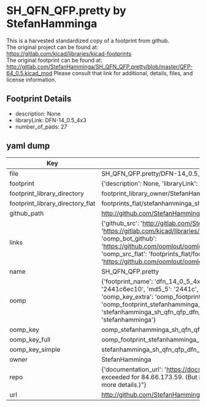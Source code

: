 # SH_QFN_QFP.pretty by StefanHamminga  
This is a harvested standardized copy of a footprint from github.  
The original project can be found at:  
https://gitlab.com/kicad/libraries/kicad-footprints  
The original footprint can be found at:
http://gitlab.com/StefanHamminga/SH_QFN_QFP.pretty/blob/master/QFP-64_0.5.kicad_mod
Please consult that link for additional, details, files, and license information.  
## Footprint Details
* description: None  
* libraryLink: DFN-14_0.5_4x3  
* number_of_pads: 27  
## yaml dump  
| Key | Value |  
| --- | --- |  
| file | SH_QFN_QFP.pretty/DFN-14_0.5_4x3.kicad_mod |  
| footprint | {'description': None, 'libraryLink': 'DFN-14_0.5_4x3', 'number_of_pads': 27} |  
| footprint_library_directory | footprint_library_owner/StefanHamminga_SH_QFN_QFP.pretty |  
| footprint_library_directory_flat | footprints_flat/stefanhamminga_sh_qfn_qfp_dfn_14_0_5_4x3/working |  
| github_path | http://github.com/StefanHamminga/SH_QFN_QFP.pretty/blob/master/DFN-14_0.5_4x3.kicad_mod |  
| links | {'github_src': 'http://gitlab.com/StefanHamminga/SH_QFN_QFP.pretty/blob/master/QFP-64_0.5.kicad_mod', 'github_src_repo': 'https://gitlab.com/kicad/libraries/kicad-footprints', 'oomp_bot': 'footprints/stefanhamminga_sh_qfn_qfp_dfn_14_0_5_4x3/working', 'oomp_bot_github': 'https://github.com/oomlout/oomlout_oomp_footprint_bot/tree/main/footprints/stefanhamminga_sh_qfn_qfp_dfn_14_0_5_4x3/working', 'oomp_src_flat': 'footprints_flat/footprints_flat/stefanhamminga_sh_qfn_qfp_dfn_14_0_5_4x3/working', 'oomp_src_flat_github': 'https://github.com/oomlout/oomlout_oomp_footprint_src/tree/main/footprints_flat/stefanhamminga_sh_qfn_qfp_dfn_14_0_5_4x3/working'} |  
| name | SH_QFN_QFP.pretty |  
| oomp | {'footprint_name': 'dfn_14_0_5_4x3', 'library_name': 'sh_qfn_qfp', 'md5': '2441c6ec10940ecb5b8dc0db8426da05', 'md5_10': '2441c6ec10', 'md5_5': '2441c', 'md5_6': '2441c6', 'oomp_key': 'oomp_stefanhamminga_sh_qfn_qfp_dfn_14_0_5_4x3', 'oomp_key_extra': 'oomp_footprint_stefanhamminga_sh_qfn_qfp_dfn_14_0_5_4x3', 'oomp_key_full': 'oomp_footprint_stefanhamminga_sh_qfn_qfp_dfn_14_0_5_4x3_2441c6', 'oomp_key_simple': 'stefanhamminga_sh_qfn_qfp_dfn_14_0_5_4x3', 'original_filename': 'SH_QFN_QFP.pretty/DFN-14_0.5_4x3.kicad_mod', 'owner_name': 'stefanhamminga'} |  
| oomp_key | oomp_stefanhamminga_sh_qfn_qfp_dfn_14_0_5_4x3 |  
| oomp_key_full | oomp_footprint_stefanhamminga_sh_qfn_qfp_dfn_14_0_5_4x3 |  
| oomp_key_simple | stefanhamminga_sh_qfn_qfp_dfn_14_0_5_4x3 |  
| owner | StefanHamminga |  
| repo | {'documentation_url': 'https://docs.github.com/rest/overview/resources-in-the-rest-api#rate-limiting', 'message': "API rate limit exceeded for 84.66.173.59. (But here's the good news: Authenticated requests get a higher rate limit. Check out the documentation for more details.)"} |  
| url | http://github.com/StefanHamminga/SH_QFN_QFP.pretty |  

